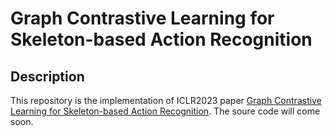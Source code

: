 # Graph Contrastive Learning for Skeleton-based Action Recognition
## Description
This repository is the implementation of ICLR2023 paper [Graph Contrastive Learning for Skeleton-based Action Recognition](https://arxiv.org/abs/2301.10900). The soure code will come soon.
